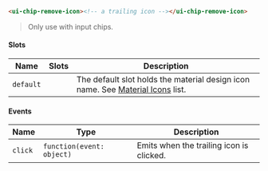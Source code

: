 ```html
<ui-chip-remove-icon><!-- a trailing icon --></ui-chip-remove-icon>
```

> Only use with input chips.

#### Slots

| Name      | Slots | Description                                                                                |
| --------- | ----- | ------------------------------------------------------------------------------------------ |
| `default` |       | The default slot holds the material design icon name. See [Material Icons](/#/icons) list. |

#### Events

| Name    | Type                      | Description                              |
| ------- | ------------------------- | ---------------------------------------- |
| `click` | `function(event: object)` | Emits when the trailing icon is clicked. |
